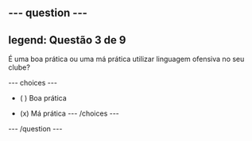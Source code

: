 --- question ---
---
legend: Questão 3 de 9
---

É uma boa prática ou uma má prática utilizar linguagem ofensiva no seu clube?

--- choices ---
- ( ) Boa prática

- (x) Má prática --- /choices ---

--- /question ---
